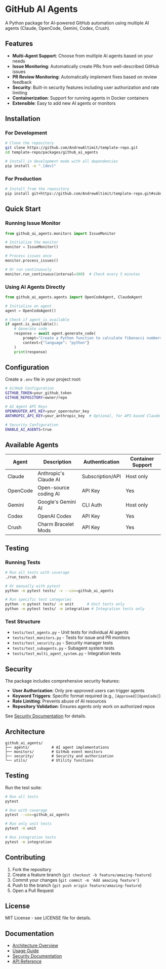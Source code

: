 # GitHub AI Agents

A Python package for AI-powered GitHub automation using multiple AI agents (Claude, OpenCode, Gemini, Codex, Crush).

## Features

- **Multi-Agent Support**: Choose from multiple AI agents based on your needs
- **Issue Monitoring**: Automatically create PRs from well-described GitHub issues
- **PR Review Monitoring**: Automatically implement fixes based on review feedback
- **Security**: Built-in security features including user authorization and rate limiting
- **Containerization**: Support for running agents in Docker containers
- **Extensible**: Easy to add new AI agents or monitors

## Installation

### For Development

```bash
# Clone the repository
git clone https://github.com/AndrewAltimit/template-repo.git
cd template-repo/packages/github_ai_agents

# Install in development mode with all dependencies
pip install -e ".[dev]"
```

### For Production

```bash
# Install from the repository
pip install git+https://github.com/AndrewAltimit/template-repo.git#subdirectory=packages/github_ai_agents
```

## Quick Start

### Running Issue Monitor

```python
from github_ai_agents.monitors import IssueMonitor

# Initialize the monitor
monitor = IssueMonitor()

# Process issues once
monitor.process_issues()

# Or run continuously
monitor.run_continuous(interval=300)  # Check every 5 minutes
```

### Using AI Agents Directly

```python
from github_ai_agents.agents import OpenCodeAgent, ClaudeAgent

# Initialize an agent
agent = OpenCodeAgent()

# Check if agent is available
if agent.is_available():
    # Generate code
    response = await agent.generate_code(
        prompt="Create a Python function to calculate fibonacci numbers",
        context={"language": "python"}
    )
    print(response)
```

## Configuration

Create a `.env` file in your project root:

```bash
# GitHub Configuration
GITHUB_TOKEN=your_github_token
GITHUB_REPOSITORY=owner/repo

# AI Agent API Keys
OPENROUTER_API_KEY=your_openrouter_key
ANTHROPIC_API_KEY=your_anthropic_key  # Optional, for API-based Claude

# Security Configuration
ENABLE_AI_AGENTS=true
```

## Available Agents

| Agent | Description | Authentication | Container Support |
|-------|-------------|----------------|-------------------|
| Claude | Anthropic's Claude AI | Subscription/API | Host only |
| OpenCode | Open-source coding AI | API Key | Yes |
| Gemini | Google's Gemini AI | CLI Auth | Host only |
| Codex | OpenAI Codex | API Key | Yes |
| Crush | Charm Bracelet Mods | API Key | Yes |

## Testing

### Running Tests

```bash
# Run all tests with coverage
./run_tests.sh

# Or manually with pytest
python -m pytest tests/ -v --cov=github_ai_agents

# Run specific test categories
python -m pytest tests/ -m unit      # Unit tests only
python -m pytest tests/ -m integration # Integration tests only
```

### Test Structure

- `tests/test_agents.py` - Unit tests for individual AI agents
- `tests/test_monitors.py` - Tests for issue and PR monitors
- `tests/test_security.py` - Security manager tests
- `tests/test_subagents.py` - Subagent system tests
- `tests/test_multi_agent_system.py` - Integration tests

## Security

The package includes comprehensive security features:

- **User Authorization**: Only pre-approved users can trigger agents
- **Keyword Triggers**: Specific format required (e.g., `[Approved][OpenCode]`)
- **Rate Limiting**: Prevents abuse of AI resources
- **Repository Validation**: Ensures agents only work on authorized repos

See [Security Documentation](docs/security.md) for details.

## Architecture

```
github_ai_agents/
├── agents/          # AI agent implementations
├── monitors/        # GitHub event monitors
├── security/        # Security and authorization
└── utils/           # Utility functions
```

## Testing

Run the test suite:

```bash
# Run all tests
pytest

# Run with coverage
pytest --cov=github_ai_agents

# Run only unit tests
pytest -m unit

# Run integration tests
pytest -m integration
```

## Contributing

1. Fork the repository
2. Create a feature branch (`git checkout -b feature/amazing-feature`)
3. Commit your changes (`git commit -m 'Add amazing feature'`)
4. Push to the branch (`git push origin feature/amazing-feature`)
5. Open a Pull Request

## License

MIT License - see LICENSE file for details.

## Documentation

- [Architecture Overview](docs/architecture.md)
- [Usage Guide](docs/usage.md)
- [Security Documentation](docs/security.md)
- [API Reference](docs/api.md)
